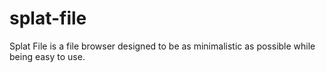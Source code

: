 # splat-file

Splat File is a file browser designed to be as minimalistic as possible while
being easy to use.
